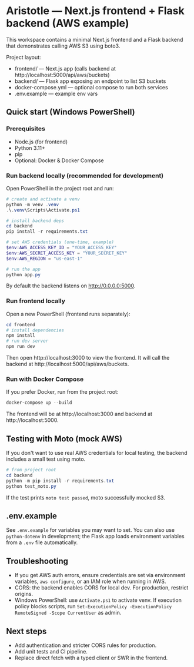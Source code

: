 # Aristotle — Next.js frontend + Flask backend (AWS example)

This workspace contains a minimal Next.js frontend and a Flask backend that demonstrates calling AWS S3 using boto3.

Project layout:

- frontend/ — Next.js app (calls backend at http://localhost:5000/api/aws/buckets)
- backend/ — Flask app exposing an endpoint to list S3 buckets
- docker-compose.yml — optional compose to run both services
- .env.example — example env vars


## Quick start (Windows PowerShell)

### Prerequisites

- Node.js (for frontend)
- Python 3.11+
- pip
- Optional: Docker & Docker Compose


### Run backend locally (recommended for development)

Open PowerShell in the project root and run:

```powershell
# create and activate a venv
python -m venv .venv
.\.venv\Scripts\Activate.ps1

# install backend deps
cd backend
pip install -r requirements.txt

# set AWS credentials (one-time, example)
$env:AWS_ACCESS_KEY_ID = "YOUR_ACCESS_KEY"
$env:AWS_SECRET_ACCESS_KEY = "YOUR_SECRET_KEY"
$env:AWS_REGION = "us-east-1"

# run the app
python app.py
```

By default the backend listens on http://0.0.0.0:5000.


### Run frontend locally

Open a new PowerShell (frontend runs separately):

```powershell
cd frontend
# install dependencies
npm install
# run dev server
npm run dev
```

Then open http://localhost:3000 to view the frontend. It will call the backend at http://localhost:5000/api/aws/buckets.


### Run with Docker Compose

If you prefer Docker, run from the project root:

```powershell
docker-compose up --build
```

The frontend will be at http://localhost:3000 and backend at http://localhost:5000.


## Testing with Moto (mock AWS)

If you don't want to use real AWS credentials for local testing, the backend includes a small test using moto.

```powershell
# from project root
cd backend
python -m pip install -r requirements.txt
python test_moto.py
```

If the test prints `moto test passed`, moto successfully mocked S3.


## .env.example

See `.env.example` for variables you may want to set. You can also use `python-dotenv` in development; the Flask app loads environment variables from a `.env` file automatically.


## Troubleshooting

- If you get AWS auth errors, ensure credentials are set via environment variables, `aws configure`, or an IAM role when running in AWS.
- CORS: the backend enables CORS for local dev. For production, restrict origins.
- Windows PowerShell: use `Activate.ps1` to activate venv. If execution policy blocks scripts, run `Set-ExecutionPolicy -ExecutionPolicy RemoteSigned -Scope CurrentUser` as admin.


## Next steps

- Add authentication and stricter CORS rules for production.
- Add unit tests and CI pipeline.
- Replace direct fetch with a typed client or SWR in the frontend.
